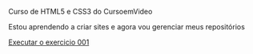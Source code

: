 Curso de HTML5 e CSS3 do CursoemVideo

 Estou aprendendo a criar sites e agora vou gerenciar meus repositórios

 <a href="https://httpsbru.github.io/html-css/Exercicios/ex002/index.html">Executar o exercicio 001 </a>